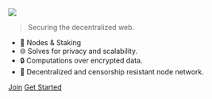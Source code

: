 <img src="_media/logo-blk.png" class="center">

> Securing the decentralized web.

- 🚀 Nodes & Staking
- 🌐 Solves for privacy and scalability.
- 🔒 Computations over encrypted data.
- 📶 Decentralized and censorship resistant node network.

<div class="buttons">
  <a href="https://t.me/secretnodes" target="_blank"><span>Join</span></a>
  <a href="#/README"><span>Get Started</span></a>
</div>
